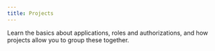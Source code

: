 ```yaml
---
title: Projects
---
```


Learn the basics about applications, roles and authorizations, and how projects allow you to group these together.